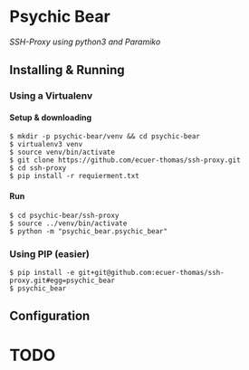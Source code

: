 
# Psychic Bear

_SSH-Proxy using python3 and Paramiko_

## Installing & Running

### Using a Virtualenv

#### Setup & downloading

```
$ mkdir -p psychic-bear/venv && cd psychic-bear
$ virtualenv3 venv
$ source venv/bin/activate
$ git clone https://github.com/ecuer-thomas/ssh-proxy.git
$ cd ssh-proxy
$ pip install -r requierment.txt
```


#### Run

```
$ cd psychic-bear/ssh-proxy
$ source ../venv/bin/activate
$ python -m "psychic_bear.psychic_bear"
```

### Using PIP (easier)

```
$ pip install -e git+git@github.com:ecuer-thomas/ssh-proxy.git#egg=psychic_bear
$ psychic_bear
```


## Configuration

# TODO
